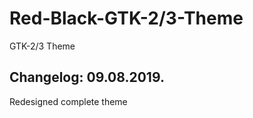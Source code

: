 # Red-Black-GTK-2/3-Theme

GTK-2/3 Theme

Changelog: 09.08.2019.
----------------------

Redesigned complete theme
